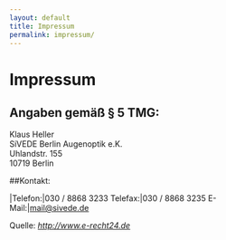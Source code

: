 ```yaml
---
layout: default
title: Impressum
permalink: impressum/
---
```


# Impressum

## Angaben gemäß § 5 TMG:

Klaus Heller  
SiVEDE Berlin Augenoptik e.K.  
Uhlandstr. 155  
10719 Berlin


##Kontakt:

|Telefon:|030 / 8868 3233
Telefax:|030 / 8868 3235
E-Mail:|mail@sivede.de

Quelle: <em><a href="http://www.e-recht24.de/impressum-generator.html">http://www.e-recht24.de</a></em>


